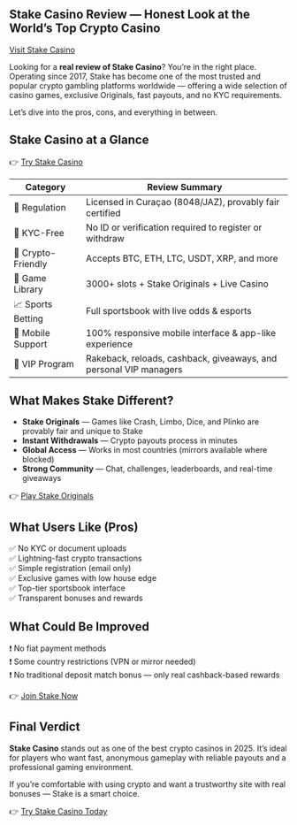 ## Stake Casino Review — Honest Look at the World’s Top Crypto Casino  
[Visit Stake Casino](https://stake.com/?c=ghvbzuiT)

Looking for a **real review of Stake Casino**? You’re in the right place. Operating since 2017, Stake has become one of the most trusted and popular crypto gambling platforms worldwide — offering a wide selection of casino games, exclusive Originals, fast payouts, and no KYC requirements.

Let’s dive into the pros, cons, and everything in between.

## Stake Casino at a Glance

👉 [Try Stake Casino](https://stake.com/?c=ghvbzuiT)

| Category             | Review Summary                                                               |
|----------------------|-------------------------------------------------------------------------------|
| 🧾 Regulation         | Licensed in Curaçao (8048/JAZ), provably fair certified                      |
| 🔐 KYC-Free           | No ID or verification required to register or withdraw                       |
| 💸 Crypto-Friendly    | Accepts BTC, ETH, LTC, USDT, XRP, and more                                   |
| 🎰 Game Library       | 3000+ slots + Stake Originals + Live Casino                                  |
| 📈 Sports Betting     | Full sportsbook with live odds & esports                                     |
| 📱 Mobile Support     | 100% responsive mobile interface & app-like experience                       |
| 👑 VIP Program        | Rakeback, reloads, cashback, giveaways, and personal VIP managers            |

## What Makes Stake Different?

- **Stake Originals** — Games like Crash, Limbo, Dice, and Plinko are provably fair and unique to Stake  
- **Instant Withdrawals** — Crypto payouts process in minutes  
- **Global Access** — Works in most countries (mirrors available where blocked)  
- **Strong Community** — Chat, challenges, leaderboards, and real-time giveaways

👉 [Play Stake Originals](https://stake.com/?c=ghvbzuiT)

## What Users Like (Pros)

✅ No KYC or document uploads  
✅ Lightning-fast crypto transactions  
✅ Simple registration (email only)  
✅ Exclusive games with low house edge  
✅ Top-tier sportsbook interface  
✅ Transparent bonuses and rewards  

## What Could Be Improved

❗ No fiat payment methods  
❗ Some country restrictions (VPN or mirror needed)  
❗ No traditional deposit match bonus — only real cashback-based rewards  

👉 [Join Stake Now](https://stake.com/?c=ghvbzuiT)

## Final Verdict

**Stake Casino** stands out as one of the best crypto casinos in 2025. It’s ideal for players who want fast, anonymous gameplay with reliable payouts and a professional gaming environment.

If you’re comfortable with using crypto and want a trustworthy site with real bonuses — Stake is a smart choice.

👉 [Try Stake Casino Today](https://stake.com/?c=ghvbzuiT)
